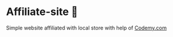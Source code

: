 # Affiliate-site :money_mouth_face:                                                                                                                                                 
Simple website affiliated with local store
 with help of <a href="http://johnelder.com/">Codemy.com</a>
